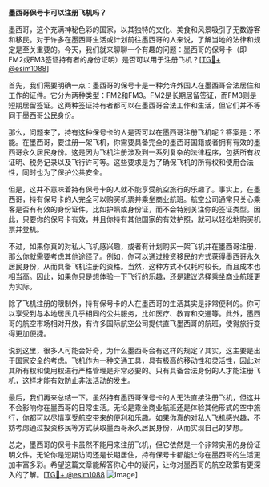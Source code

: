 **墨西哥保号卡可以注册飞机吗？**

墨西哥，这个充满神秘色彩的国家，以其独特的文化、美食和风景吸引了无数游客和移民。对于许多在墨西哥生活或计划前往墨西哥的人来说，了解当地的法律和规定是至关重要的。今天，我们就来聊聊一个有趣的问题：墨西哥的保号卡（即FM2或FM3签证持有者的身份证明）是否可以用于注册飞机？[[TG💪+ @esim1088](https://t.me/s/esim1088)]

首先，我们需要明确一点：墨西哥的保号卡是一种允许外国人在墨西哥合法居住和工作的证件。它分为两种类型：FM2和FM3。FM2是长期居留签证，而FM3则是短期居留签证。这两种签证持有者都可以在墨西哥合法工作和生活，但它们并不等同于墨西哥公民身份。

那么，问题来了，持有这种保号卡的人是否可以在墨西哥注册飞机呢？答案是：不能。在墨西哥，要注册一架飞机，你需要具备完全的墨西哥国籍或者拥有有效的墨西哥永久居民身份。这是因为飞机注册涉及到一系列复杂的法律程序，包括所有权证明、税务记录以及飞行许可等。这些要求是为了确保飞机的所有权和使用合法性，同时也为了保护公共安全。

但是，这并不意味着持有保号卡的人就不能享受航空旅行的乐趣了。事实上，在墨西哥，持有保号卡的人完全可以购买机票并乘坐商业航班。航空公司通常只关心乘客是否有有效的身份证件，比如护照或身份证，而不会特别关注你的签证类型。因此，只要你的保号卡有效，并且你持有其他国家的有效护照，就可以轻松地购买机票并登机。

不过，如果你真的对私人飞机感兴趣，或者有计划购买一架飞机并在墨西哥注册，那么你就需要考虑其他途径了。例如，你可以通过投资移民的方式获得墨西哥永久居民身份，从而具备飞机注册的资格。当然，这种方式不仅耗时较长，而且成本也相当高。因此，如果你只是想体验一下飞行的乐趣，还是建议选择乘坐商业航班更为实际。

除了飞机注册的限制外，持有保号卡的人在墨西哥的生活其实是非常便利的。你可以享受到与本地居民几乎相同的公共服务，比如医疗、教育和交通等。此外，墨西哥的航空市场相对开放，有许多国际航空公司提供直飞墨西哥的航班，使得旅行变得更加便捷。

说到这里，很多人可能会好奇，为什么墨西哥会有这样的规定？其实，这主要是出于国家安全的考虑。飞机作为一种交通工具，具有极高的移动性和灵活性，因此对其所有权和使用权进行严格管理是非常必要的。只有具备合法身份的人才能注册飞机，这样才能有效防止非法活动的发生。

最后，我们再来总结一下。虽然持有墨西哥保号卡的人无法直接注册飞机，但这并不会影响你在墨西哥的日常生活。无论是乘坐商业航班还是体验其他形式的空中旅行，你都可以尽情享受航空带来的便利和乐趣。如果你真的对私人飞机感兴趣，不妨考虑通过投资移民等方式获取墨西哥永久居民身份，从而实现自己的梦想。

总之，墨西哥的保号卡虽然不能用来注册飞机，但它依然是一个非常实用的身份证明文件。无论你是短期访问还是长期居住，持有保号卡都能让你在墨西哥的生活更加丰富多彩。希望这篇文章能解答你心中的疑问，让你对墨西哥的航空政策有更深入的了解。[[TG💪+ @esim1088](https://t.me/s/esim1088) ![Image](https://i.postimg.cc/4NQfJmqS/Snipaste-2025-05-13-00-14-12.png)]